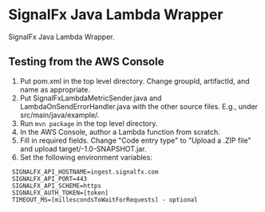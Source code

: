 # SignalFx Java Lambda Wrapper

SignalFx Java Lambda Wrapper.

## Testing from the AWS Console
1) Put pom.xml in the top level directory. Change groupId, artifactId, and name
as appropriate.
2) Put SignalFxLambdaMetricSender.java and LambdaOnSendErrorHandler.java with
the other source files. E.g., under src/main/java/example/.
3) Run `mvn package` in the top level directory.
4) In the AWS Console, author a Lambda function from scratch.
5) Fill in required fields. Change "Code entry type" to "Upload a .ZIP file"
and upload target/<mvn-package-name>-1.0-SNAPSHOT.jar.
6) Set the following environment variables:
```
 SIGNALFX_API_HOSTNAME=ingest.signalfx.com
 SIGNALFX_API_PORT=443
 SIGNALFX_API_SCHEME=https
 SIGNALFX_AUTH_TOKEN=[token]
 TIMEOUT_MS=[millescondsToWaitForRequests] - optional
```
